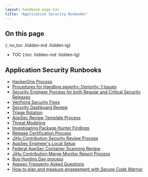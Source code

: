 ```yaml
---
layout: handbook-page-toc
title: "Application Security Runbooks"
---
```


## On this page
{:.no_toc .hidden-md .hidden-lg}

- TOC
{:toc .hidden-md .hidden-lg}

## Application Security Runbooks

- [HackerOne Process][1]
- [Procedures for Handling severity::1/priority::1 Issues][2]
- [Security Engineer Process for both Regular and Critical Security Releases][5]
- [Verifying Security Fixes]
- [Security Dashboard Review][3]
- [Triage Rotation][4]
- [AppSec Review Template Process]
- [Threat Modeling]
- [Investigating Package Hunter Findings]
- [Release Certification Process](/handbook/ceo/chief-of-staff-team/jihu-support/release-certification.html)
- [JiHu Contribution Security Review Process](/handbook/ceo/chief-of-staff-team/jihu-support/jihu-contribution-review-process.html)
- [AppSec Engineer's Local Setup][6]
- [Federal AppSec Container Scanning Review](./federal-appsec-container-scanning-review.html)
- [JiHu Contribution Merge Monitor Report Process](./jihu-contribution-merge-monitor-reports.html)
- [Bug Hunting Day process][8]
- [Appsec Frequenty Asked Questions][7]
- [How to plan and measure engagement with Secure Code Warrior][9]

[1]: ./hackerone-process.html
[2]: ./handling-s1p1.html
[3]: ./security-dashboard-review.html
[4]: ./triage-rotation.html
[5]: https://gitlab.com/gitlab-org/release/docs/-/blob/master/general/security/security-engineer.md
[6]: ./local-setup.html
[7]: ./faq.html
[8]: ./bug-hunting-day.html
[9]: ./scw-engagement-plan.html
[Verifying Security Fixes]: ./verifying-security-fixes.html
[AppSec Review Template Process]: ./review-process.html
[Investigating Package Hunter Findings]: ./investigating-package-hunter-findings.html
[Threat Modeling]: ./threat-modeling.html
